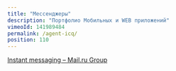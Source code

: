 ```yaml
---
title: "Мессенджеры"
description: "Портфолио Мобильных и WEB приложений"
vimeoId: 141989484
permalink: /agent-icq/
position: 110
---
```



[Instant messaging – Mail.ru Group](https://corp.mail.ru/en/company/messengers/)

